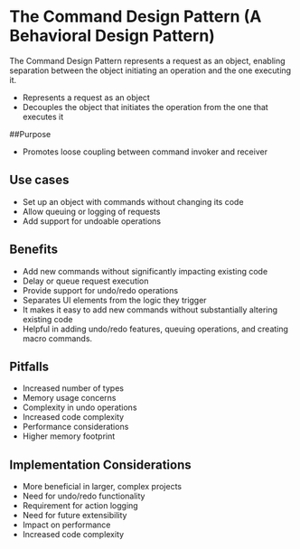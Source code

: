 # The Command Design Pattern (A Behavioral Design Pattern)
The Command Design Pattern represents a request as an object, enabling separation between the object initiating an operation and the one executing it.

* Represents a request as an object
* Decouples the object that initiates the operation from the one that executes it

##Purpose
* Promotes loose coupling between command invoker and receiver

## Use cases
* Set up an object with commands without changing its code
* Allow queuing or logging of requests
* Add support for undoable operations

## Benefits
* Add new commands without significantly impacting existing code
* Delay or queue request execution
* Provide support for undo/redo operations
* Separates UI elements from the logic they trigger
* It makes it easy to add new commands without substantially altering existing code
* Helpful in adding undo/redo features, queuing operations, and creating macro commands.

## Pitfalls
* Increased number of types
* Memory usage concerns
* Complexity in undo operations
* Increased code complexity
* Performance considerations
* Higher memory footprint

## Implementation Considerations
* More beneficial in larger, complex projects
* Need for undo/redo functionality
* Requirement for action logging
* Need for future extensibility
* Impact on performance
* Increased code complexity


